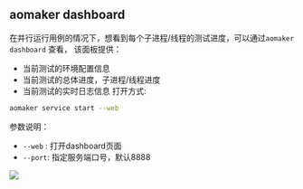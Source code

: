 ## aomaker dashboard
在并行运行用例的情况下，想看到每个子进程/线程的测试进度，可以通过`aomaker dashboard` 查看，
该面板提供： 
- 当前测试的环境配置信息
- 当前测试的总体进度，子进程/线程进度
- 当前测试的实时日志信息
打开方式:
```bash
aomaker service start --web
```

参数说明：
- `--web` : 打开dashboard页面
- `--port`: 指定服务端口号，默认8888

![](https://picgo2listen.oss-cn-beijing.aliyuncs.com/imgs/aomaker%20v3.0%E6%96%B0%E5%8A%9F%E8%83%BD%EF%BC%88%E5%90%ABquick%20start%EF%BC%89-20250316.png)
